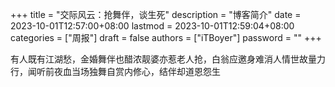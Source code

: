 +++
title = "交际风云：抢舞伴，谈生死"
description = "博客简介"
date = 2023-10-01T12:57:00+08:00
lastmod = 2023-10-01T12:59:04+08:00
categories = ["周报"]
draft = false
authors = ["iTBoyer"]
password = ""
+++

有人既有江湖愁，金婚舞伴也醋浓靓婆亦惹老人抢，白翁应邀身难消人情世故量力行，闻听前夜血当场独舞自赏内修心，结伴却道恩怨生 

